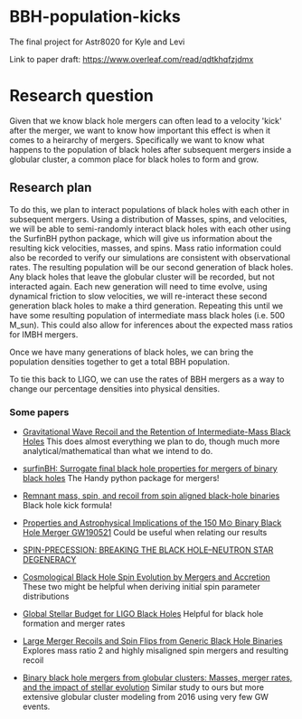 # BBH-population-kicks
The final project for Astr8020 for Kyle and Levi

Link to paper draft: https://www.overleaf.com/read/qdtkhqfzjdmx

# Research question

Given that we know black hole mergers can often lead to a velocity 'kick' after the merger, we want to know how important this effect is when it comes 
to a heirarchy of mergers. Specifically we want to know what happens to the population of black holes after subsequent mergers inside a globular 
cluster, a common place for black holes to form and grow.


## Research plan

To do this, we plan to interact populations of black holes with each other in subsequent mergers. Using a distribution of Masses, spins, and 
velocities, we will be able to semi-randomly interact black holes with each other using the SurfinBH python package, which will give us information 
about the resulting kick velocities, masses, and spins. Mass ratio information could also be recorded to verify our simulations are consistent with observational rates. The resulting population will be our second generation of black holes. Any black holes that leave the globular 
cluster will be recorded, but not interacted again. Each new generation will need to time evolve, using dynamical friction to slow velocities, we will 
re-interact these second generation black holes to make a third generation. Repeating this until we have some resulting population of intermediate mass 
black holes (i.e. 500 M_sun). This could also allow for inferences about the expected mass ratios for IMBH mergers.


Once we have many generations of black holes, we can bring the population densities together to get a total BBH population. 


To tie this back to LIGO, we can use the rates of BBH mergers as a way to change our percentage densities into physical densities.


### Some papers

- [Gravitational Wave Recoil and the Retention of Intermediate-Mass Black Holes](https://iopscience.iop.org/article/10.1086/591218)
This does almost everything we plan to do, though much more analytical/mathematical than what we intend to do.

- [surfinBH: Surrogate final black hole properties for mergers of binary black holes](https://ui.adsabs.harvard.edu/abs/2018ascl.soft09007V/abstract) The Handy python package for mergers!

- [Remnant mass, spin, and recoil from spin aligned black-hole binaries](https://journals.aps.org/prd/abstract/10.1103/PhysRevD.90.104004) Black hole kick formula!

- [Properties and Astrophysical Implications of the 150 M⊙ Binary Black Hole Merger GW190521](https://iopscience.iop.org/article/10.3847/2041-8213/aba493&lang=en) Could be useful when relating our results

- [SPIN-PRECESSION: BREAKING THE BLACK HOLE–NEUTRON STAR DEGENERACY](https://iopscience.iop.org/article/10.1088/2041-8205/798/1/L17)
- [Cosmological Black Hole Spin Evolution by Mergers and Accretion](https://iopscience.iop.org/article/10.1086/590379/meta)
These two might be helpful when deriving initial spin parameter distributions

- [Global Stellar Budget for LIGO Black Holes](https://ui.adsabs.harvard.edu/abs/2020ApJ...889L..35J/abstract)
Helpful for black hole formation and merger rates

- [Large Merger Recoils and Spin Flips from Generic Black Hole Binaries](https://iopscience.iop.org/article/10.1086/516712/pdf)
Explores mass ratio 2 and highly misaligned spin mergers and resulting recoil

- [Binary black hole mergers from globular clusters: Masses, merger rates, and the impact of stellar evolution](https://journals.aps.org/prd/pdf/10.1103/PhysRevD.93.084029)
Similar study to ours but more extensive globular cluster modeling from 2016 using very few GW events.



